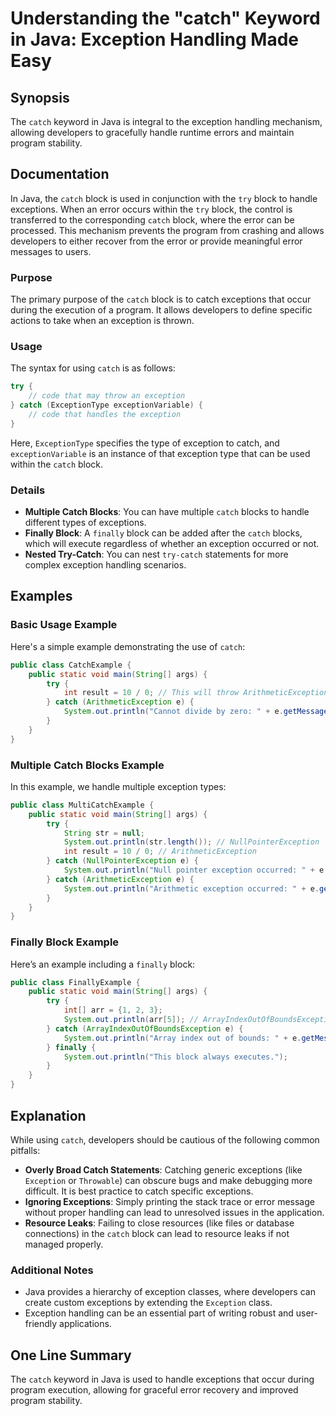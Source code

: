 <!--
Meta Description: # Understanding the "catch" Keyword in Java: Exception Handling Made Easy ## Synopsis The `catch` keyword in Java is integral to the exception handlin...
Meta Keywords: catch, exception, block, can, java
-->

# Understanding the "catch" Keyword in Java: Exception Handling Made Easy

## Synopsis
The `catch` keyword in Java is integral to the exception handling mechanism, allowing developers to gracefully handle runtime errors and maintain program stability.

## Documentation
In Java, the `catch` block is used in conjunction with the `try` block to handle exceptions. When an error occurs within the `try` block, the control is transferred to the corresponding `catch` block, where the error can be processed. This mechanism prevents the program from crashing and allows developers to either recover from the error or provide meaningful error messages to users.

### Purpose
The primary purpose of the `catch` block is to catch exceptions that occur during the execution of a program. It allows developers to define specific actions to take when an exception is thrown.

### Usage
The syntax for using `catch` is as follows:

```java
try {
    // code that may throw an exception
} catch (ExceptionType exceptionVariable) {
    // code that handles the exception
}
```

Here, `ExceptionType` specifies the type of exception to catch, and `exceptionVariable` is an instance of that exception type that can be used within the `catch` block.

### Details
- **Multiple Catch Blocks**: You can have multiple `catch` blocks to handle different types of exceptions.
- **Finally Block**: A `finally` block can be added after the `catch` blocks, which will execute regardless of whether an exception occurred or not.
- **Nested Try-Catch**: You can nest `try-catch` statements for more complex exception handling scenarios.

## Examples

### Basic Usage Example
Here's a simple example demonstrating the use of `catch`:

```java
public class CatchExample {
    public static void main(String[] args) {
        try {
            int result = 10 / 0; // This will throw ArithmeticException
        } catch (ArithmeticException e) {
            System.out.println("Cannot divide by zero: " + e.getMessage());
        }
    }
}
```

### Multiple Catch Blocks Example
In this example, we handle multiple exception types:

```java
public class MultiCatchExample {
    public static void main(String[] args) {
        try {
            String str = null;
            System.out.println(str.length()); // NullPointerException
            int result = 10 / 0; // ArithmeticException
        } catch (NullPointerException e) {
            System.out.println("Null pointer exception occurred: " + e.getMessage());
        } catch (ArithmeticException e) {
            System.out.println("Arithmetic exception occurred: " + e.getMessage());
        }
    }
}
```

### Finally Block Example
Here’s an example including a `finally` block:

```java
public class FinallyExample {
    public static void main(String[] args) {
        try {
            int[] arr = {1, 2, 3};
            System.out.println(arr[5]); // ArrayIndexOutOfBoundsException
        } catch (ArrayIndexOutOfBoundsException e) {
            System.out.println("Array index out of bounds: " + e.getMessage());
        } finally {
            System.out.println("This block always executes.");
        }
    }
}
```

## Explanation
While using `catch`, developers should be cautious of the following common pitfalls:

- **Overly Broad Catch Statements**: Catching generic exceptions (like `Exception` or `Throwable`) can obscure bugs and make debugging more difficult. It is best practice to catch specific exceptions.
- **Ignoring Exceptions**: Simply printing the stack trace or error message without proper handling can lead to unresolved issues in the application.
- **Resource Leaks**: Failing to close resources (like files or database connections) in the `catch` block can lead to resource leaks if not managed properly.

### Additional Notes
- Java provides a hierarchy of exception classes, where developers can create custom exceptions by extending the `Exception` class.
- Exception handling can be an essential part of writing robust and user-friendly applications.

## One Line Summary
The `catch` keyword in Java is used to handle exceptions that occur during program execution, allowing for graceful error recovery and improved program stability.